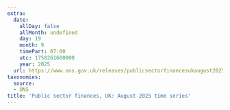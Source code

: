 ```yaml
---
extra:
  date:
    allDay: false
    allMonth: undefined
    day: 19
    month: 9
    timePart: 07:00
    utc: 1758261600000
    year: 2025
  url: https://www.ons.gov.uk/releases/publicsectorfinancesukaugust2025timeseries
taxonomies:
  source:
  - ONS
title: 'Public sector finances, UK: August 2025 time series'
---
```

